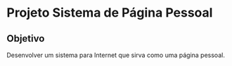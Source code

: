 # Projeto Sistema de Página Pessoal

## Objetivo

Desenvolver um sistema para Internet que sirva como uma página pessoal.
